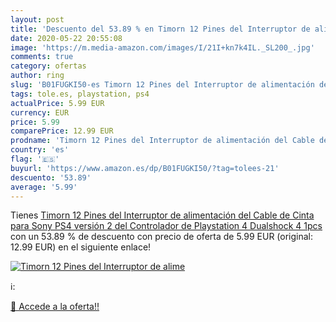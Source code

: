 ```yaml
---
layout: post
title: 'Descuento del 53.89 % en Timorn 12 Pines del Interruptor de alime'
date: 2020-05-22 20:55:08
image: 'https://m.media-amazon.com/images/I/21I+kn7k4IL._SL200_.jpg'
comments: true
category: ofertas
author: ring
slug: 'B01FUGKI50-es Timorn 12 Pines del Interruptor de alimentación del Cable...'
tags: tole.es, playstation, ps4
actualPrice: 5.99 EUR
currency: EUR
price: 5.99
comparePrice: 12.99 EUR
prodname: 'Timorn 12 Pines del Interruptor de alimentación del Cable de Cinta para Sony PS4 versión 2 del Controlador de Playstation 4 Dualshock 4  1pcs '
country: 'es'
flag: '🇪🇸'
buyurl: 'https://www.amazon.es/dp/B01FUGKI50/?tag=tolees-21'
descuento: '53.89'
average: '5.99'
---
```


Tienes [Timorn 12 Pines del Interruptor de alimentación del Cable de Cinta para Sony PS4 versión 2 del Controlador de Playstation 4 Dualshock 4  1pcs ](https://www.amazon.es/dp/B01FUGKI50/?tag=tolees-21) con un 53.89 % de descuento con precio de oferta de 5.99 EUR (original: 12.99 EUR) en el siguiente enlace!

[![Timorn 12 Pines del Interruptor de alime](https://m.media-amazon.com/images/I/21I+kn7k4IL._SL200_.jpg)](https://www.amazon.es/dp/B01FUGKI50/?tag=tolees-21)

ℹ️:


[🛒 Accede a la oferta!!](https://www.amazon.es/dp/B01FUGKI50/?tag=tolees-21)
